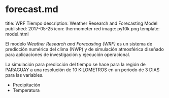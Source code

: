 # forecast.md 
title: WRF Tiempo
description: Weather Research and Forecasting Model
published: 2017-05-25
icon: thermometer red
image: py10k.png
template: model.html

El modelo _Weather Research and Forecasting (WRF)_ es un sistema de predicción numérica del clima (NWP) y de simulación 
atmosférica diseñado para aplicaciones de investigación y ejecución operacional. 

La simulación para predicción del tiempo se hace para la región de PARAGUAY a una resolución de 10 KILOMETROS en un 
periodo de 3 DIAS para las variables.

* Precipitación
* Temperatura
